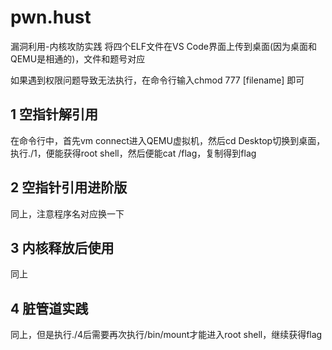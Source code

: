 # pwn.hust
漏洞利用-内核攻防实践
将四个ELF文件在VS Code界面上传到桌面(因为桌面和QEMU是相通的)，文件和题号对应

如果遇到权限问题导致无法执行，在命令行输入chmod 777 [filename] 即可
## 1 空指针解引用
在命令行中，首先vm connect进入QEMU虚拟机，然后cd Desktop切换到桌面，执行./1，便能获得root shell，然后便能cat /flag，复制得到flag
## 2 空指针引用进阶版
同上，注意程序名对应换一下
## 3 内核释放后使用
同上
## 4 脏管道实践
同上，但是执行./4后需要再次执行/bin/mount才能进入root shell，继续获得flag
